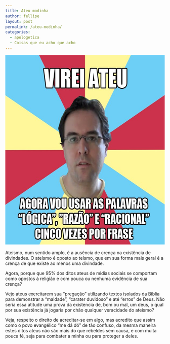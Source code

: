 ```yaml
---
title: Ateu modinha
author: fellipe
layout: post
permalink: /ateu-modinha/
categories:
  - apologetica
  - Coisas que eu acho que acho
---
```

[<img class="size-full wp-image-209 aligncenter" alt="ateu-modinha" src="/img/posts//2014/07/ateu-modinha.jpg" width="597" height="597" />][1]

Ateísmo, num sentido amplo, é a ausência de crença na existência de divindades. O ateísmo é oposto ao teísmo, que em sua forma mais geral é a crença de que existe ao menos uma divindade.

Agora, porque que 95% dos ditos ateus de midias sociais se comportam como opostos à religião e com pouca ou nenhuma evidência de sua crença?

Vejo ateus exercitarem sua &#8220;pregação&#8221; utilizando textos isolados da Biblia para demonstrar a &#8220;maldade&#8221;, &#8220;carater duvidoso&#8221; e até &#8220;erros&#8221; de Deus. Não seria essa atitude uma prova da existencia de, bom ou mal, um deus, o qual por sua existência já jogaria por chão qualquer veracidade do ateísmo?

Veja, respeito o direito de acreditar-se em algo, mas acredito que assim como o povo evangélico &#8220;me dá dó&#8221; de tão confuso, da mesma maneira estes ditos ateus não são mais do que rebeldes sem causa, e com muita pouca fé, seja para combater a minha ou para proteger a deles.

 [1]: /img/posts//2014/07/ateu-modinha.jpg